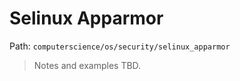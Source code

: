 # Selinux Apparmor

Path: `computerscience/os/security/selinux_apparmor`

> Notes and examples TBD.
